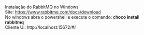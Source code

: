 Instalação do RabbitMQ no Windows<br />
Site: https://www.rabbitmq.com/docs/download <br />
No windows abra o powershell e execute o comando: <b>choco install rabbitmq</b> <br />
Cliente UI: http://localhost:15672/#/
